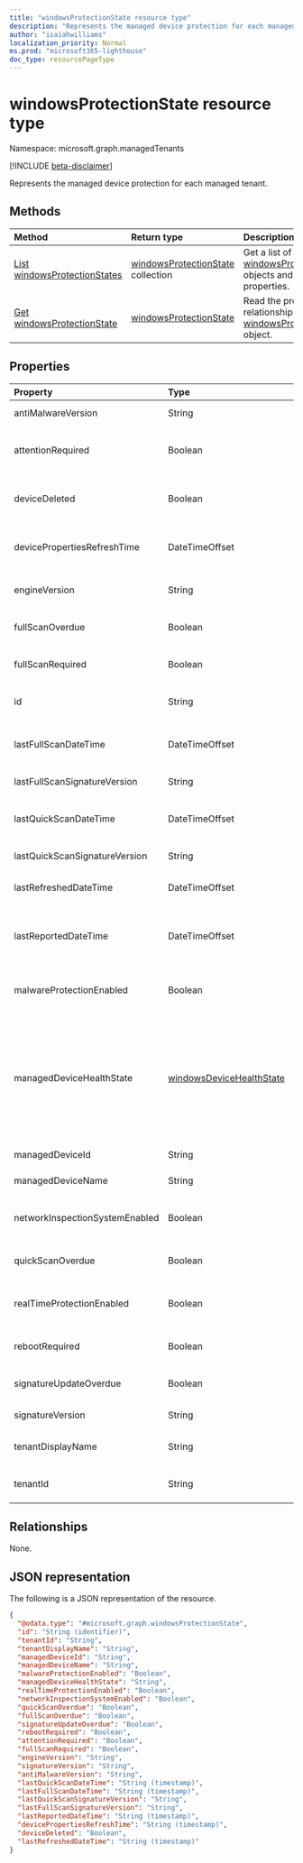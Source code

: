 ```yaml
---
title: "windowsProtectionState resource type"
description: "Represents the managed device protection for each managed tenant."
author: "isaiahwilliams"
localization_priority: Normal
ms.prod: "microsoft365-lighthouse"
doc_type: resourcePageType
---
```


# windowsProtectionState resource type

Namespace: microsoft.graph.managedTenants

[!INCLUDE [beta-disclaimer](../../includes/beta-disclaimer.md)]

Represents the managed device protection for each managed tenant.

## Methods
|Method|Return type|Description|
|:---|:---|:---|
|[List windowsProtectionStates](../api/managedTenants-windowsprotectionstate-list.md)|[windowsProtectionState](../resources/managedTenants-windowsprotectionstate.md) collection|Get a list of the [windowsProtectionState](../resources/managedTenants-windowsprotectionstate.md) objects and their properties.|
|[Get windowsProtectionState](../api/managedTenants-windowsprotectionstate-get.md)|[windowsProtectionState](../resources/managedTenants-windowsprotectionstate.md)|Read the properties and relationships of a [windowsProtectionState](../resources/managedTenants-windowsprotectionstate.md) object.|

## Properties
|Property|Type|Description|
|:---|:---|:---|
|antiMalwareVersion|String|Current anti malware version.|
|attentionRequired|Boolean|A flag indicating whether the managed device requires attention.|
|deviceDeleted|Boolean|A flag indicating whether the managed device has been deleted.|
|devicePropertiesRefreshTime|DateTimeOffset|The date and time when the managed device properties were last refreshed.|
|engineVersion|String|Current endpoint protection engine's version.|
|fullScanOverdue|Boolean|A flag indicating whether a full scan is overdue.|
|fullScanRequired|Boolean|A flag indicating whether a full scan is required.|
|id|String|The unique identifier for this entity.|
|lastFullScanDateTime|DateTimeOffset|The date and time for when the last full scan was performed.|
|lastFullScanSignatureVersion|String|Last full scan signature version.|
|lastQuickScanDateTime|DateTimeOffset|The date and time for when the last quick scan was performed.|
|lastQuickScanSignatureVersion|String|Last quick scan signature version|
|lastRefreshedDateTime|DateTimeOffset|The last time the data for this entity was updated.|
|lastReportedDateTime|DateTimeOffset|The date and time when the last managed device health status was reported.|
|malwareProtectionEnabled|Boolean|A flag indicating whether malware protection is enabled.|
|managedDeviceHealthState|[windowsDeviceHealthState](../resources/intune-devices-windowsdevicehealthstate.md)|Computer's state (like clean or pending full scan or pending reboot etc). Possible values are: `clean`, `fullScanPending`, `rebootPending`, `manualStepsPending`, `offlineScanPending`, `critical`.|
|managedDeviceId|String|The identifier of the managed device.|
|managedDeviceName|String|The name of the managed device.|
|networkInspectionSystemEnabled|Boolean|A flag indicating whether network inspection system is enabled.|
|quickScanOverdue|Boolean|A flag indicating whether a quick scan is overdue.|
|realTimeProtectionEnabled|Boolean|A flag indicating whether real time protection is enabled.|
|rebootRequired|Boolean|A flag indicating whether a reboot is required.|
|signatureUpdateOverdue|Boolean|A flag indicating whether a signature update is overdue.|
|signatureVersion|String|Current malware definitions version.|
|tenantDisplayName|String|Display name for the managed tenant.|
|tenantId|String|The unique identifier for the managed tenant.|

## Relationships
None.

## JSON representation
The following is a JSON representation of the resource.
<!-- {
  "blockType": "resource",
  "keyProperty": "id",
  "@odata.type": "microsoft.graph.windowsProtectionState",
  "openType": true
}
-->
``` json
{
  "@odata.type": "#microsoft.graph.windowsProtectionState",
  "id": "String (identifier)",
  "tenantId": "String",
  "tenantDisplayName": "String",
  "managedDeviceId": "String",
  "managedDeviceName": "String",
  "malwareProtectionEnabled": "Boolean",
  "managedDeviceHealthState": "String",
  "realTimeProtectionEnabled": "Boolean",
  "networkInspectionSystemEnabled": "Boolean",
  "quickScanOverdue": "Boolean",
  "fullScanOverdue": "Boolean",
  "signatureUpdateOverdue": "Boolean",
  "rebootRequired": "Boolean",
  "attentionRequired": "Boolean",
  "fullScanRequired": "Boolean",
  "engineVersion": "String",
  "signatureVersion": "String",
  "antiMalwareVersion": "String",
  "lastQuickScanDateTime": "String (timestamp)",
  "lastFullScanDateTime": "String (timestamp)",
  "lastQuickScanSignatureVersion": "String",
  "lastFullScanSignatureVersion": "String",
  "lastReportedDateTime": "String (timestamp)",
  "devicePropertiesRefreshTime": "String (timestamp)",
  "deviceDeleted": "Boolean",
  "lastRefreshedDateTime": "String (timestamp)"
}
```
